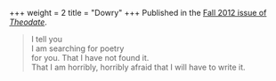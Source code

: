 +++
weight = 2
title = "Dowry"
+++
Published in the [Fall 2012 issue of *Theodate*](http://theodate.org/elizabeth-yalkut/).

> I tell you  
> I am searching for poetry  
> for you. That I have not found it.  
> That I am horribly, horribly afraid that I will have to write it.